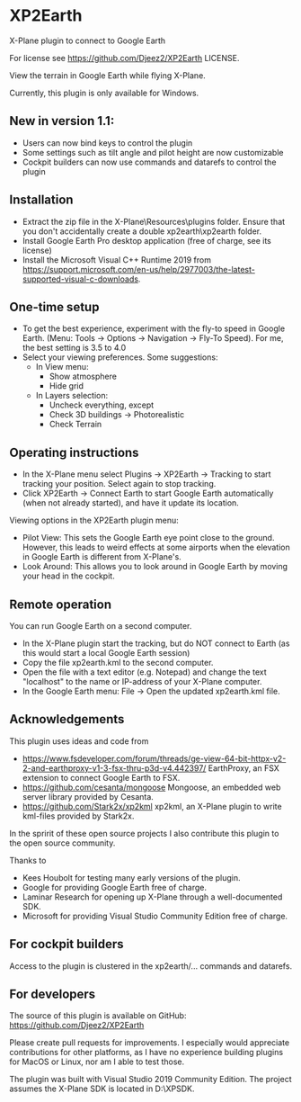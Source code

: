 # XP2Earth

X-Plane plugin to connect to Google Earth

For license see https://github.com/Djeez2/XP2Earth LICENSE.

View the terrain in Google Earth while flying X-Plane.

Currently, this plugin is only available for Windows.

## New in version 1.1:

- Users can now bind keys to control the plugin
- Some settings such as tilt angle and pilot height are now customizable
- Cockpit builders can now use commands and datarefs to control the plugin

## Installation

- Extract the zip file in the X-Plane\Resources\plugins folder. Ensure that you don't accidentally create a double xp2earth\xp2earth folder.
- Install Google Earth Pro desktop application (free of charge, see its license)
- Install the Microsoft Visual C++ Runtime 2019 from https://support.microsoft.com/en-us/help/2977003/the-latest-supported-visual-c-downloads.


## One-time setup

- To get the best experience, experiment with the fly-to speed in Google Earth. (Menu: Tools -> Options -> Navigation -> Fly-To Speed). 
For me, the best setting is 3.5 to 4.0
- Select your viewing preferences. Some suggestions:
	* In View menu:
		- Show atmosphere
		- Hide grid
	* In Layers selection:
		- Uncheck everything, except
		- Check 3D buildings -> Photorealistic
		- Check Terrain


## Operating instructions

- In the X-Plane menu select Plugins -> XP2Earth -> Tracking to start tracking your position. Select again to stop tracking.
- Click XP2Earth -> Connect Earth to start Google Earth automatically (when not already started), and have it update its location.

Viewing options in the XP2Earth plugin menu:
- Pilot View: This sets the Google Earth eye point close to the ground. However, this leads to weird effects at some airports when the elevation in Google Earth is different from X-Plane's.
- Look Around: This allows you to look around in Google Earth by moving your head in the cockpit.

## Remote operation

You can run Google Earth on a second computer.
- In the X-Plane plugin start the tracking, but do NOT connect to Earth (as this would start a local Google Earth session)
- Copy the file xp2earth.kml to the second computer.
- Open the file with a text editor (e.g. Notepad) and change the text "localhost" to the name or IP-address of your X-Plane computer.
- In the Google Earth menu: File -> Open the updated xp2earth.kml file.


## Acknowledgements

This plugin uses ideas and code from
- https://www.fsdeveloper.com/forum/threads/ge-view-64-bit-httpx-v2-2-and-earthproxy-v1-3-fsx-thru-p3d-v4.442397/ EarthProxy, an FSX extension to connect Google Earth to FSX.
- https://github.com/cesanta/mongoose Mongoose, an embedded web server library provided by Cesanta.
- https://github.com/Stark2x/xp2kml xp2kml, an X-Plane plugin to write kml-files provided by Stark2x.

In the spririt of these open source projects I also contribute this plugin to the open source community.

Thanks to
- Kees Houbolt for testing many early versions of the plugin.
- Google for providing Google Earth free of charge.
- Laminar Research for opening up X-Plane through a well-documented SDK.
- Microsoft for providing Visual Studio Community Edition free of charge.


## For cockpit builders

Access to the plugin is clustered in the xp2earth/... commands and datarefs.


## For developers

The source of this plugin is available on GitHub: https://github.com/Djeez2/XP2Earth

Please create pull requests for improvements. I especially would appreciate contributions for other platforms, 
as I have no experience building plugins for MacOS or Linux, nor am I able to test those.

The plugin was built with Visual Studio 2019 Community Edition. The project assumes the X-Plane SDK is located in D:\XPSDK.





